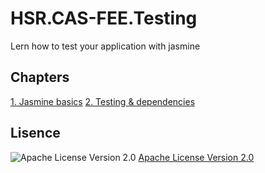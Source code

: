 # HSR.CAS-FEE.Testing
Lern how to test your application with jasmine


## Chapters

[1. Jasmine basics](./basics/README.md)
[2. Testing & dependencies](./dependencies/README.md)



## Lisence
![Apache License Version 2.0](https://www.apache.org/img/asf_logo.png)
[Apache License Version 2.0](./LICENSE)
